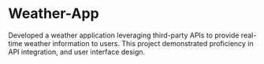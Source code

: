 # Weather-App
Developed a weather application leveraging third-party APIs to provide real-time weather  information to users. This project demonstrated proficiency in API integration, and user  interface design.

